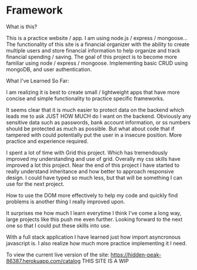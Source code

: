 # Framework
What is this?  

This is a practice website / app. 
I am using node.js / express / mongoose...
The functionality of this site is a financial organizer with the ability to create multiple users and store financial information to help organize and track financial spending / saving.
The goal of this project is to become more familiar using node / express / mongoose. Implementing basic CRUD using mongoDB, and user authentication.

What I've Learned So Far: 


I am realizing it is best to create small / lightweight apps that have more concise and simple functionality to practice specific frameworks. 
 
It seems clear that it is much easier to protect data on the backend which leads me to ask JUST HOW MUCH do I want on the backend. Obviously any sensitive data such as passwords, bank account information, or ss numbers should be protected as much as possible. But what about code that if tampered with could potentially put the user in a insecure position. More practice and experience required.

I spent a lot of time with Grid this project. Which has tremendously improved my understanding and use of grid. Overally my css skills have improved a lot this project. Near the end of this project I have started to really understand inheritance and how better to approach responsive design. I could have typed so much less, but that will be something I can use for the next project. 

How to use the DOM more effectively to help my code and quickly find problems is another thing I really improved upon. 

It surprises me how much I learn everytime I think I've come a long way, large projects like this push me even further. Looking forward to the next one so that I could put these skills into use.
 
With a full stack application I have learned just how import asyncronous javascript is. I also realize how much more practice implementing it I need.

To view the current live version of the site: https://hidden-peak-86387.herokuapp.com/catalog
THIS SITE IS A WIP

